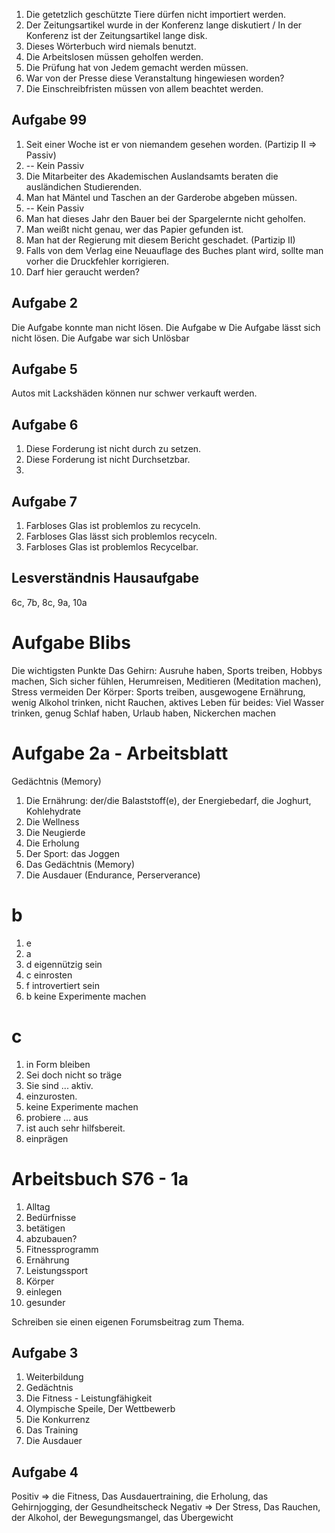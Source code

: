 
1. Die getetzlich geschützte Tiere dürfen nicht importiert werden.
2. Der Zeitungsartikel wurde in der Konferenz lange diskutiert / In der Konferenz ist der Zeitungsartikel lange disk. 
3. Dieses Wörterbuch wird niemals benutzt.
4. Die Arbeitslosen müssen geholfen werden.
5. Die Prüfung hat von Jedem gemacht werden müssen.
6. War von der Presse diese Veranstaltung hingewiesen worden?
7. Die Einschreibfristen müssen von allem beachtet werden.

## Aufgabe 99

1. Seit einer Woche ist er von niemandem gesehen worden. (Partizip II => Passiv)
2. -- Kein Passiv
3. Die Mitarbeiter des Akademischen Auslandsamts beraten die ausländichen Studierenden.
4. Man hat Mäntel und Taschen an der Garderobe abgeben müssen.
5. -- Kein Passiv
6. Man hat dieses Jahr den Bauer bei der Spargelernte nicht geholfen.
7. Man weißt nicht genau, wer das Papier gefunden ist.
8. Man hat der Regierung mit diesem Bericht geschadet. (Partizip II)
9. Falls von dem Verlag eine Neuauflage des Buches plant wird, sollte man vorher die Druckfehler korrigieren.
10. Darf hier geraucht werden?

## Aufgabe 2

Die Aufgabe konnte man nicht lösen.
Die Aufgabe w
Die Aufgabe lässt sich nicht lösen.
Die Aufgabe war sich Unlösbar

## Aufgabe 5

Autos mit Lackshäden können nur schwer verkauft werden.

## Aufgabe 6

1. Diese Forderung ist nicht durch zu setzen.
2. Diese Forderung ist nicht Durchsetzbar.
3.

## Aufgabe 7

1. Farbloses Glas ist problemlos zu recyceln.
2. Farbloses Glas lässt sich problemlos recyceln.
3. Farbloses Glas ist problemlos Recycelbar.

## Lesverständnis Hausaufgabe 
6c, 7b, 8c, 9a, 10a

# Aufgabe Blibs

Die wichtigsten Punkte 
  Das Gehirn: Ausruhe haben, Sports treiben, Hobbys machen, Sich sicher fühlen, Herumreisen, Meditieren (Meditation machen), Stress vermeiden
  Der Körper: Sports treiben, ausgewogene Ernährung, wenig Alkohol trinken, nicht Rauchen, aktives Leben
  für beides: Viel Wasser trinken, genug Schlaf haben, Urlaub haben, Nickerchen machen 

# Aufgabe 2a - Arbeitsblatt
Gedächtnis (Memory)
1. Die Ernährung: der/die Balaststoff(e), der Energiebedarf, die Joghurt, Kohlehydrate
2. Die Wellness
3. Die Neugierde
4. Die Erholung
5. Der Sport: das Joggen
6. Das Gedächtnis (Memory)
7. Die Ausdauer (Endurance, Perserverance)

# b

1. e
2. a
3. d eigennützig sein
4. c einrosten
5. f introvertiert sein
6. b keine Experimente machen

# c

1. in Form bleiben
2. Sei doch nicht so träge
3. Sie sind ... aktiv.
4. einzurosten. 
5. keine Experimente machen
6. probiere ... aus
7. ist auch sehr hilfsbereit.
8. einprägen

# Arbeitsbuch S76 - 1a

1. Alltag
2. Bedürfnisse
3. betätigen
4. abzubauen?
5. Fitnessprogramm
6. Ernährung
7. Leistungssport
8. Körper
9. einlegen
10. gesunder

Schreiben sie einen eigenen Forumsbeitrag zum Thema.

## Aufgabe 3

1. Weiterbildung
2. Gedächtnis
3. Die Fitness - Leistungfähigkeit
4. Olympische Speile, Der Wettbewerb
5. Die Konkurrenz
6. Das Training
7. Die Ausdauer

## Aufgabe 4

Positiv => die Fitness, Das Ausdauertraining, die Erholung, das Gehirnjogging, der Gesundheitscheck
Negativ => Der Stress, Das Rauchen, der Alkohol, der Bewegungsmangel, das Übergewicht
